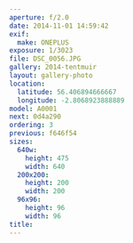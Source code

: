 ```yaml
---
aperture: f/2.0
date: 2014-11-01 14:59:42
exif:
  make: ONEPLUS
exposure: 1/3023
file: DSC_0056.JPG
gallery: 2014-tentmuir
layout: gallery-photo
location:
  latitude: 56.406894666667
  longitude: -2.8068923888889
model: A0001
next: 0d4a290
ordering: 3
previous: f646f54
sizes:
  640w:
    height: 475
    width: 640
  200x200:
    height: 200
    width: 200
  96x96:
    height: 96
    width: 96
title: 
---
```

